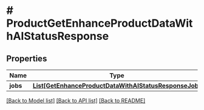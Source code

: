 # # ProductGetEnhanceProductDataWithAIStatusResponse


## Properties 


Name | Type | Description | Notes
------------ | ------------- | ------------- | -------------
**jobs**| [**List[GetEnhanceProductDataWithAIStatusResponseJob]**](GetEnhanceProductDataWithAIStatusResponseJob.md) |   | [optional]


[[Back to Model list]](../../README.md#models) [[Back to API list]](../../README.md#endpoints) [[Back to README]](../../README.md)

